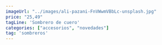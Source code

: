 ```yaml
---
imageUrl: "../images/ali-pazani-FnVWwmVBbLc-unsplash.jpg"
price: "25,49"
tagLine: 'Sombrero de cuero'
categories: ["accesorios", "novedades"]
tag: 'sombreros'
---
```


